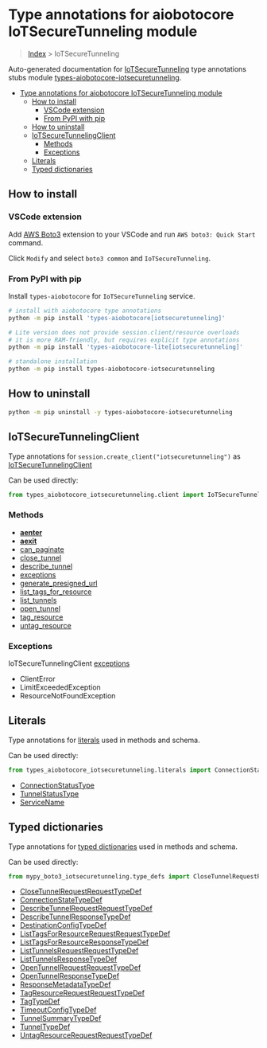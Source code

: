 <a id="type-annotations-for-aiobotocore-iotsecuretunneling-module"></a>

# Type annotations for aiobotocore IoTSecureTunneling module

> [Index](..) > IoTSecureTunneling

Auto-generated documentation for
[IoTSecureTunneling](https://boto3.amazonaws.com/v1/documentation/api/latest/reference/services/iotsecuretunneling.html#IoTSecureTunneling)
type annotations stubs module
[types-aiobotocore-iotsecuretunneling](https://pypi.org/project/types-aiobotocore-iotsecuretunneling/).

- [Type annotations for aiobotocore IoTSecureTunneling module](#type-annotations-for-aiobotocore-iotsecuretunneling-module)
  - [How to install](#how-to-install)
    - [VSCode extension](#vscode-extension)
    - [From PyPI with pip](#from-pypi-with-pip)
  - [How to uninstall](#how-to-uninstall)
  - [IoTSecureTunnelingClient](#iotsecuretunnelingclient)
    - [Methods](#methods)
    - [Exceptions](#exceptions)
  - [Literals](#literals)
  - [Typed dictionaries](#typed-dictionaries)

<a id="how-to-install"></a>

## How to install

<a id="vscode-extension"></a>

### VSCode extension

Add
[AWS Boto3](https://marketplace.visualstudio.com/items?itemName=Boto3typed.boto3-ide)
extension to your VSCode and run `AWS boto3: Quick Start` command.

Click `Modify` and select `boto3 common` and `IoTSecureTunneling`.

<a id="from-pypi-with-pip"></a>

### From PyPI with pip

Install `types-aiobotocore` for `IoTSecureTunneling` service.

```bash
# install with aiobotocore type annotations
python -m pip install 'types-aiobotocore[iotsecuretunneling]'

# Lite version does not provide session.client/resource overloads
# it is more RAM-friendly, but requires explicit type annotations
python -m pip install 'types-aiobotocore-lite[iotsecuretunneling]'

# standalone installation
python -m pip install types-aiobotocore-iotsecuretunneling
```

<a id="how-to-uninstall"></a>

## How to uninstall

```bash
python -m pip uninstall -y types-aiobotocore-iotsecuretunneling
```

<a id="iotsecuretunnelingclient"></a>

## IoTSecureTunnelingClient

Type annotations for `session.create_client("iotsecuretunneling")` as
[IoTSecureTunnelingClient](./client.md)

Can be used directly:

```python
from types_aiobotocore_iotsecuretunneling.client import IoTSecureTunnelingClient
```

<a id="methods"></a>

### Methods

- [__aenter__](./client.md#__aenter__)
- [__aexit__](./client.md#__aexit__)
- [can_paginate](./client.md#can_paginate)
- [close_tunnel](./client.md#close_tunnel)
- [describe_tunnel](./client.md#describe_tunnel)
- [exceptions](./client.md#exceptions)
- [generate_presigned_url](./client.md#generate_presigned_url)
- [list_tags_for_resource](./client.md#list_tags_for_resource)
- [list_tunnels](./client.md#list_tunnels)
- [open_tunnel](./client.md#open_tunnel)
- [tag_resource](./client.md#tag_resource)
- [untag_resource](./client.md#untag_resource)

<a id="exceptions"></a>

### Exceptions

IoTSecureTunnelingClient [exceptions](./client.md#exceptions)

- ClientError
- LimitExceededException
- ResourceNotFoundException

<a id="literals"></a>

## Literals

Type annotations for [literals](./literals.md) used in methods and schema.

Can be used directly:

```python
from types_aiobotocore_iotsecuretunneling.literals import ConnectionStatusType, ...
```

- [ConnectionStatusType](./literals.md#connectionstatustype)
- [TunnelStatusType](./literals.md#tunnelstatustype)
- [ServiceName](./literals.md#servicename)

<a id="typed-dictionaries"></a>

## Typed dictionaries

Type annotations for [typed dictionaries](./type_defs.md) used in methods and
schema.

Can be used directly:

```python
from mypy_boto3_iotsecuretunneling.type_defs import CloseTunnelRequestRequestTypeDef, ...
```

- [CloseTunnelRequestRequestTypeDef](./type_defs.md#closetunnelrequestrequesttypedef)
- [ConnectionStateTypeDef](./type_defs.md#connectionstatetypedef)
- [DescribeTunnelRequestRequestTypeDef](./type_defs.md#describetunnelrequestrequesttypedef)
- [DescribeTunnelResponseTypeDef](./type_defs.md#describetunnelresponsetypedef)
- [DestinationConfigTypeDef](./type_defs.md#destinationconfigtypedef)
- [ListTagsForResourceRequestRequestTypeDef](./type_defs.md#listtagsforresourcerequestrequesttypedef)
- [ListTagsForResourceResponseTypeDef](./type_defs.md#listtagsforresourceresponsetypedef)
- [ListTunnelsRequestRequestTypeDef](./type_defs.md#listtunnelsrequestrequesttypedef)
- [ListTunnelsResponseTypeDef](./type_defs.md#listtunnelsresponsetypedef)
- [OpenTunnelRequestRequestTypeDef](./type_defs.md#opentunnelrequestrequesttypedef)
- [OpenTunnelResponseTypeDef](./type_defs.md#opentunnelresponsetypedef)
- [ResponseMetadataTypeDef](./type_defs.md#responsemetadatatypedef)
- [TagResourceRequestRequestTypeDef](./type_defs.md#tagresourcerequestrequesttypedef)
- [TagTypeDef](./type_defs.md#tagtypedef)
- [TimeoutConfigTypeDef](./type_defs.md#timeoutconfigtypedef)
- [TunnelSummaryTypeDef](./type_defs.md#tunnelsummarytypedef)
- [TunnelTypeDef](./type_defs.md#tunneltypedef)
- [UntagResourceRequestRequestTypeDef](./type_defs.md#untagresourcerequestrequesttypedef)
